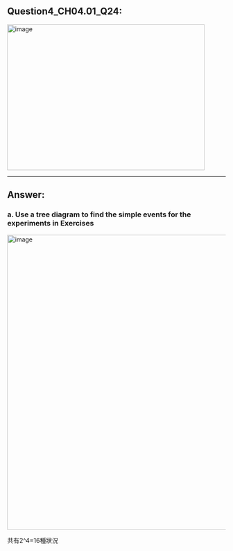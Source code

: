 ## Question4_CH04.01_Q24:
<img width="455" height="336" alt="image" src="https://github.com/user-attachments/assets/77b5129b-09ea-4548-a149-2276a2ee4ce4" />

---
## Answer:
### a. Use a tree diagram to find the simple events for the experiments in Exercises

<img width="917" height="680" alt="image" src="https://github.com/user-attachments/assets/9a1c800a-c802-46be-972e-8a3d1e8fb3b8" />

共有2^4=16種狀況

